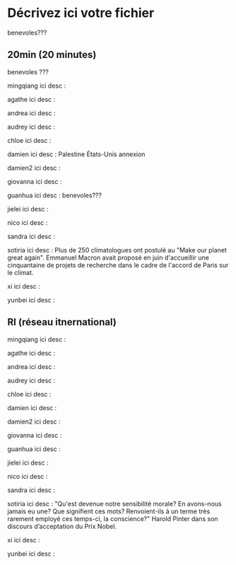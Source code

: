 # Décrivez ici votre fichier

benevoles???

## 20min (20 minutes)

benevoles ???

mingqiang
ici desc :

agathe
ici desc :

andrea
ici desc :

audrey
ici desc :

chloe
ici desc :

damien
ici desc : Palestine États-Unis annexion

damien2
ici desc :

giovanna
ici desc :

guanhua
ici desc : benevoles???

jielei
ici desc :

nico
ici desc :

sandra
ici desc :

sotiria
ici desc : Plus de 250 climatologues ont postulé au "Make our planet great again". Emmanuel Macron avait proposé en juin d'accueillir une cinquantaine de projets de recherche dans le cadre de l'accord de Paris sur le climat.

xi
ici desc :

yunbei
ici desc :

## RI (réseau itnernational)

mingqiang
ici desc :

agathe
ici desc :

andrea
ici desc :

audrey
ici desc :

chloe
ici desc :

damien
ici desc :

damien2
ici desc :

giovanna
ici desc :

guanhua
ici desc :

jielei
ici desc :

nico
ici desc :

sandra
ici desc :

sotiria
ici desc : "Qu'est devenue notre sensibilité morale? En avons-nous jamais eu une? Que signifient ces mots? Renvoient-ils à un terme très rarement employé ces temps-ci, la conscience?" Harold Pinter dans son discours d’acceptation du Prix Nobel.

xi
ici desc :

yunbei
ici desc :

